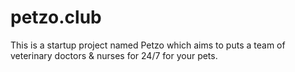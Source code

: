 # petzo.club

This is a startup project named Petzo which aims to puts a team of veterinary doctors & nurses for 24/7 for your pets.
